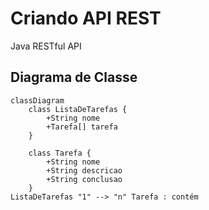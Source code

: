 # Criando API REST

Java RESTful API

## Diagrama de Classe

``` mermaid
classDiagram
    class ListaDeTarefas {
        +String nome
        +Tarefa[] tarefa
    }

    class Tarefa {
        +String nome
        +String descricao
        +String conclusao
    }
ListaDeTarefas "1" --> "n" Tarefa : contém
```
